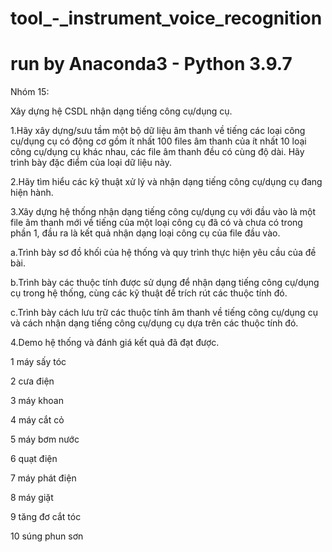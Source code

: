 # tool\_-_instrument_voice_recognition

# run by Anaconda3 - Python 3.9.7

Nhóm 15:

Xây dựng hệ CSDL nhận dạng tiếng công cụ/dụng cụ.

1.Hãy xây dựng/sưu tầm một bộ dữ liệu âm thanh về tiếng các loại công cụ/dụng cụ có động cơ gồm ít nhất 100 files âm thanh của ít nhất 10 loại công cụ/dụng cụ khác nhau, các file âm thanh đều có cùng độ dài. Hãy trình bày đặc điểm của loại dữ liệu này.

2.Hãy tìm hiểu các kỹ thuật xử lý và nhận dạng tiếng công cụ/dụng cụ đang hiện hành.

3.Xây dựng hệ thống nhận dạng tiếng công cụ/dụng cụ với đầu vào là một file âm thanh mới về tiếng của một loại công cụ đã có và chưa có trong phần 1, đầu ra là kết quả nhận dạng loại công cụ của file đầu vào.

a.Trình bày sơ đồ khối của hệ thống và quy trình thực hiện yêu cầu của đề bài.

b.Trình bày các thuộc tính được sử dụng để nhận dạng tiếng công cụ/dụng cụ trong hệ thống, cùng các kỹ thuật để trích rút các thuộc tính đó.

c.Trình bày cách lưu trữ các thuộc tính âm thanh về tiếng công cụ/dụng cụ và cách nhận dạng tiếng công cụ/dụng cụ dựa trên các thuộc tính đó.

4.Demo hệ thống và đánh giá kết quả đã đạt được.

1 máy sấy tóc

2 cưa điện

3 máy khoan

4 máy cắt cỏ

5 máy bơm nước

6 quạt điện

7 máy phát điện

8 máy giặt

9 tăng đơ cắt tóc

10 súng phun sơn
